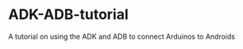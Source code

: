 ADK-ADB-tutorial
================

A tutorial on using the ADK and ADB to connect Arduinos to Androids
